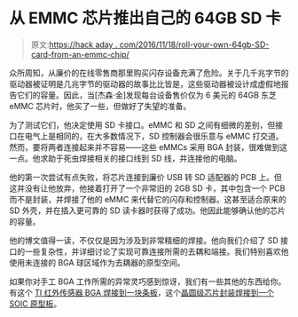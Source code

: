 # 从 EMMC 芯片推出自己的 64GB SD 卡

> 原文:[https://hack aday . com/2016/11/18/roll-your-own-64gb-SD-card-from-an-emmc-chip/](https://hackaday.com/2016/11/18/roll-your-own-64gb-sd-card-from-an-emmc-chip/)

众所周知，从廉价的在线零售商那里购买闪存设备充满了危险。关于几千兆字节的驱动器被证明是几兆字节的驱动器的故事比比皆是，这些驱动器被设计成虚假地报告它们的容量。因此，当[杰森·金]发现每台设备售价仅为 6 美元的 64GB 东芝 eMMC 芯片时，他买了一些，但做好了失望的准备。

为了测试它们，他决定使用 SD 卡接口。eMMC 和 SD 之间有细微的差别，但接口在电气上是相同的，在大多数情况下，SD 控制器会很乐意与 eMMC 打交道。然而，要将两者连接起来并不容易——这些 eMMCs 采用 BGA 封装，很难做到这一点。他求助于死虫焊接相关的接口线到 SD 线，并连接他的电脑。

他的第一次尝试有点失败，将芯片连接到廉价 USB 转 SD 适配器的 PCB 上。但这并没有让他放弃，他接着打开了一个非常旧的 2GB SD 卡，其中包含一个 PCB 而不是封装，并焊接了他的 eMMC 来代替它的闪存和控制器。这甚至适合原来的 SD 外壳，并在插入更可靠的 SD 读卡器时获得了成功。他因此能够确认他的芯片的容量。

他的博文值得一读，不仅仅是因为涉及到非常精细的焊接。他向我们介绍了 SD 接口的一些复杂性，并详细讨论了实现可靠连接所需的去耦和端接。我们特别喜欢他使用未连接的 BGA 球区域作为去耦器的原型空间。

如果你对手工 BGA 工作所需的异常灵巧感到惊讶，我们有一些其他的东西给你。有这个 [TI 红外传感器 BGA 焊接到一块条板](http://hackaday.com/2012/11/13/hand-soldering-bga-parts-should-be-a-circus-act/)，这个[晶圆级芯片封装焊接到一个 SOIC 原型板](http://hackaday.com/2013/07/03/hand-soldering-bga-wafer-chips/)。